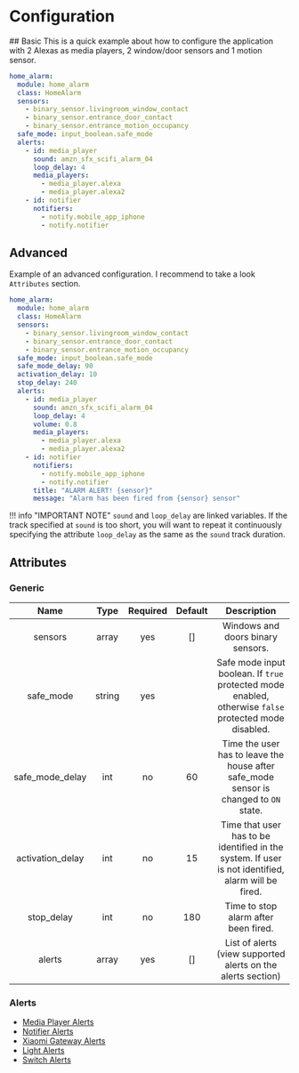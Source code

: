 # Configuration

## Basic
This is a quick example about how to configure the application with 2 Alexas as media players, 2 window/door sensors and 1 motion sensor.

```yaml
home_alarm:
  module: home_alarm
  class: HomeAlarm
  sensors:
    - binary_sensor.livingroom_window_contact
    - binary_sensor.entrance_door_contact
    - binary_sensor.entrance_motion_occupancy
  safe_mode: input_boolean.safe_mode
  alerts:
    - id: media_player
      sound: amzn_sfx_scifi_alarm_04
      loop_delay: 4
      media_players:
        - media_player.alexa
        - media_player.alexa2
    - id: notifier
      notifiers:
        - notify.mobile_app_iphone
        - notify.notifier
```

## Advanced

Example of an advanced configuration. I recommend to take a look `Attributes` section.

```yaml
home_alarm:
  module: home_alarm
  class: HomeAlarm
  sensors:
    - binary_sensor.livingroom_window_contact
    - binary_sensor.entrance_door_contact
    - binary_sensor.entrance_motion_occupancy
  safe_mode: input_boolean.safe_mode
  safe_mode_delay: 90
  activation_delay: 10
  stop_delay: 240
  alerts:
    - id: media_player
      sound: amzn_sfx_scifi_alarm_04
      loop_delay: 4
      volume: 0.8
      media_players:
        - media_player.alexa
        - media_player.alexa2
    - id: notifier
      notifiers:
        - notify.mobile_app_iphone
        - notify.notifier
      title: "ALARM ALERT! {sensor}"
      message: "Alarm has been fired from {sensor} sensor"
```

!!! info "IMPORTANT NOTE"
`sound` and `loop_delay` are linked variables. If the track specified at `sound` is too short, you will want to repeat it continuously specifying the attribute `loop_delay` as the same as the `sound` track duration.

## Attributes

### Generic

|       Name       |  Type  | Required | Default |                                              Description                                              |
| :--------------: | :----: | :------: | :-----: | :---------------------------------------------------------------------------------------------------: |
|     sensors      | array  |   yes    |   []    |                                   Windows and doors binary sensors.                                   |
|    safe_mode     | string |   yes    |         | Safe mode input boolean. If `true` protected mode enabled, otherwise `false` protected mode disabled. |
| safe_mode_delay  |  int   |    no    |   60    |         Time the user has to leave the house after safe_mode sensor is changed to `ON` state.         |
| activation_delay |  int   |    no    |   15    |  Time that user has to be identified in the system. If user is not identified, alarm will be fired.   |
|    stop_delay    |  int   |    no    |   180   |                                 Time to stop alarm after been fired.                                  |
|      alerts      | array  |   yes    |   []    |                     List of alerts (view supported alerts on the alerts section)                      |

### Alerts

- [Media Player Alerts](../alerts/media_player.md)
- [Notifier Alerts](../alerts/notifier.md)
- [Xiaomi Gateway Alerts](../alerts/xiaomi_gateway.md)
- [Light Alerts](../alerts/light.md)
- [Switch Alerts](../alerts/switch.md)
